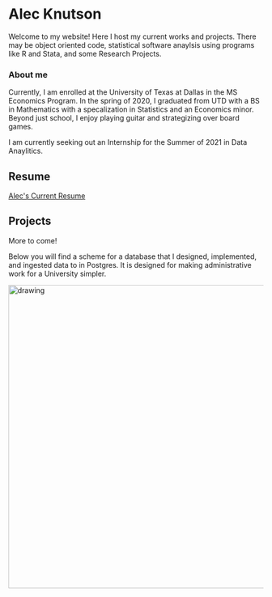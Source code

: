 # Alec Knutson

Welcome to my website! Here I host my current works and projects. There may be object oriented code, statistical software anaylsis using programs like R and Stata, and some Research Projects.

### About me
Currently, I am enrolled at the University of Texas at Dallas in the MS Economics Program.  In the spring of 2020, I graduated from UTD with a BS in Mathematics with a specalization in Statistics and an Economics minor.  Beyond just school, I enjoy playing guitar and strategizing over board games.

I am currently seeking out an Internship for the Summer of 2021 in Data Anaylitics.

## Resume
[Alec's Current Resume](https://github.com/AlecKnutson/MyWork/files/7206317/Alec.s.Resume.2021.Sept.pdf)


## Projects
More to come!

Below you will find a scheme for a database that I designed, implemented, and ingested data to in Postgres.  It is designed for making administrative work for a University simpler.

<img src="https://user-images.githubusercontent.com/42585340/115778967-fe245c00-a37c-11eb-9bfd-28e2246232da.PNG" alt="drawing" width="600"/>
